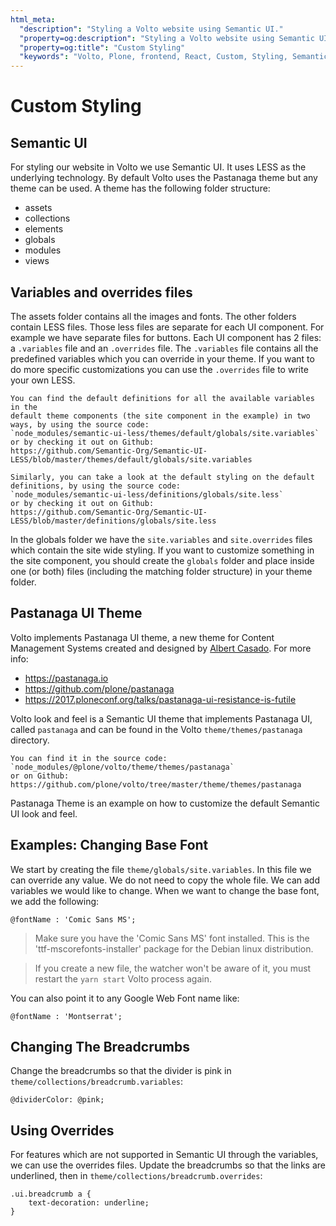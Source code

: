 ```yaml
---
html_meta:
  "description": "Styling a Volto website using Semantic UI."
  "property=og:description": "Styling a Volto website using Semantic UI."
  "property=og:title": "Custom Styling"
  "keywords": "Volto, Plone, frontend, React, Custom, Styling, Semantic UI, LESS, Pastanaga"
---
```


# Custom Styling

## Semantic UI

For styling our website in Volto we use Semantic UI. It uses LESS as
the underlying technology. By default Volto uses the Pastanaga theme but any
theme can be used. A theme has the following folder structure:

 - assets
 - collections
 - elements
 - globals
 - modules
 - views

## Variables and overrides files

The assets folder contains all the images and fonts. The other folders contain
LESS files. Those less files are separate for each UI component. For example we
have separate files for buttons. Each UI component has 2 files: a `.variables`
file and an `.overrides` file. The `.variables` file contains all the
predefined variables which you can override in your theme. If you want to do
more specific customizations you can use the `.overrides` file to write your own LESS.

```{tip}
You can find the default definitions for all the available variables in the
default theme components (the site component in the example) in two ways, by using the source code:
`node_modules/semantic-ui-less/themes/default/globals/site.variables`
or by checking it out on Github:
https://github.com/Semantic-Org/Semantic-UI-LESS/blob/master/themes/default/globals/site.variables
```

```{tip}
Similarly, you can take a look at the default styling on the default
definitions, by using the source code:
`node_modules/semantic-ui-less/definitions/globals/site.less`
or by checking it out on Github:
https://github.com/Semantic-Org/Semantic-UI-LESS/blob/master/definitions/globals/site.less
```

In the globals folder we have the `site.variables` and `site.overrides` files
which contain the site wide styling. If you want to customize something in the
site component, you should create the `globals` folder and place inside one (or
both) files (including the matching folder structure) in your theme folder.

## Pastanaga UI Theme

Volto implements Pastanaga UI theme, a new theme for Content Management Systems
created and designed by [Albert Casado](https://twitter.com/albertcasado). For
more info:

* https://pastanaga.io
* https://github.com/plone/pastanaga
* https://2017.ploneconf.org/talks/pastanaga-ui-resistance-is-futile

Volto look and feel is a Semantic UI theme that implements Pastanaga UI, called
`pastanaga` and can be found in the Volto `theme/themes/pastanaga` directory.

```{tip}
You can find it in the source code:
`node_modules/@plone/volto/theme/themes/pastanaga`
or on Github:
https://github.com/plone/volto/tree/master/theme/themes/pastanaga
```

Pastanaga Theme is an example on how to customize the default Semantic UI look
and feel.

## Examples: Changing Base Font

We start by creating the file `theme/globals/site.variables`. In this file we
can override any value. We do not need to copy the whole file. We can add
variables we would like to change. When we want to change the base font, we add
the following:

```less
@fontName : 'Comic Sans MS';
```

> Make sure you have the 'Comic Sans MS' font installed. This is the
> 'ttf-mscorefonts-installer' package for the Debian linux distribution.

> If you create a new file, the watcher won't be aware of it, you must restart
> the `yarn start` Volto process again.

You can also point it to any Google Web Font name like:

```less
@fontName : 'Montserrat';
```

## Changing The Breadcrumbs

Change the breadcrumbs so that the divider is pink in `theme/collections/breadcrumb.variables`:

```less
@dividerColor: @pink;
```

## Using Overrides

For features which are not supported in Semantic UI through the variables, we
can use the overrides files. Update the breadcrumbs so that the links are
underlined, then in `theme/collections/breadcrumb.overrides`:

```less
.ui.breadcrumb a {
    text-decoration: underline;
}
```
